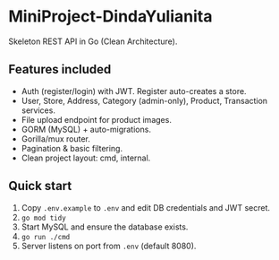 # MiniProject-DindaYulianita

Skeleton REST API in Go (Clean Architecture).

## Features included
- Auth (register/login) with JWT. Register auto-creates a store.
- User, Store, Address, Category (admin-only), Product, Transaction services.
- File upload endpoint for product images.
- GORM (MySQL) + auto-migrations.
- Gorilla/mux router.
- Pagination & basic filtering.
- Clean project layout: cmd, internal.

## Quick start
1. Copy `.env.example` to `.env` and edit DB credentials and JWT secret.
2. `go mod tidy`
3. Start MySQL and ensure the database exists.
4. `go run ./cmd`
5. Server listens on port from `.env` (default 8080).

